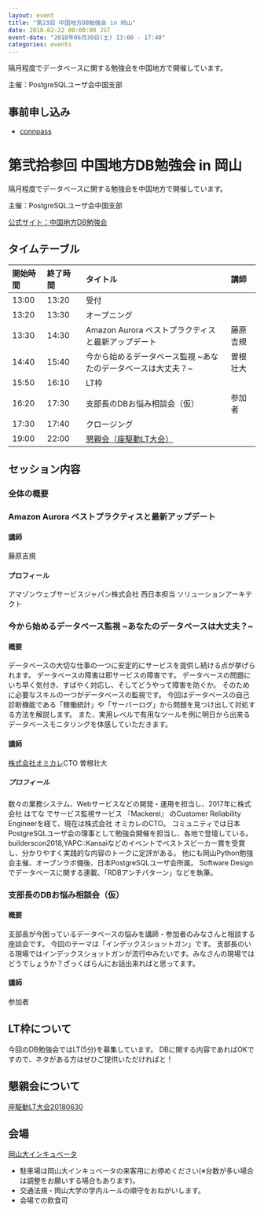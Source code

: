 ```yaml
---
layout: event
title: "第23回 中国地方DB勉強会 in 岡山"
date: 2018-02-22 00:00:00 JST
event-date: "2018年06月30日(土) 13:00 - 17:40"
categories: events
---
```

隔月程度でデータベースに関する勉強会を中国地方で開催しています。

主催：PostgreSQLユーザ会中国支部

## 事前申し込み

* [connpass](https://dbstudychugoku.connpass.com/event/82443/)

# 第弐拾参回  中国地方DB勉強会 in 岡山

隔月程度でデータベースに関する勉強会を中国地方で開催しています。

主催：PostgreSQLユーザ会中国支部

[公式サイト：中国地方DB勉強会](http://dbstudychugoku.github.io/)


## タイムテーブル

| 開始時間 | 終了時間 | タイトル | 講師 |
|:------------ |:--------------|:--------------|:-------------
|13:00 | 13:20　| 受付| |
|13:20 | 13:30　| オープニング| |
|13:30 | 14:30　| Amazon Aurora ベストプラクティスと最新アップデート | 藤原 吉規 |
|14:40 | 15:40　| 今から始めるデータベース監視 ~あなたのデータベースは大丈夫？~| 曽根 壮大 |
|15:50 | 16:10　| LT枠| |
|16:20 | 17:30　| 支部長のDBお悩み相談会（仮）| 参加者 |
|17:30 | 17:40　| クロージング| |
|19:00 | 22:00　| [懇親会（座駆動LT大会）](https://gbdaitokai.connpass.com/event/71224/)

## セッション内容

### 全体の概要

### Amazon Aurora ベストプラクティスと最新アップデート

#### 講師
藤原吉規

#### プロフィール
アマゾンウェブサービスジャパン株式会社 西日本担当 ソリューションアーキテクト

### 今から始めるデータベース監視 ~あなたのデータベースは大丈夫？~

#### 概要
データベースの大切な仕事の一つに安定的にサービスを提供し続ける点が挙げられます。
データベースの障害は即サービスの障害です。
データベースの問題にいち早く気付き、すばやく対応し、そしてどうやって障害を防ぐか。
そのために必要なスキルの一つがデータベースの監視です。
今回はデータベースの自己診断機能である「稼働統計」や「サーバーログ」から問題を見つけ出して対処する方法を解説します。 また、実用レベルで有用なツールを例に明日から出来るデータベースモニタリングを体感していただきます。

#### 講師
[株式会社オミカレ](https://party-calendar.net/)CTO 曽根壮大

##### プロフィール
数々の業務システム、Webサービスなどの開発・運用を担当し、2017年に株式会社 はてな でサービス監視サービス 『Mackerel』 のCustomer Reliability Engineerを経て、現在は株式会社 オミカレのCTO。
コミュニティでは日本PostgreSQLユーザ会の理事として勉強会開催を担当し、各地で登壇している。
builderscon2018,YAPC::Kansaiなどのイベントでベストスピーカー賞を受賞し、分かりやすく実践的な内容のトークに定評がある。
他にも岡山Python勉強会主催、オープンラボ備後、日本PostgreSQLユーザ会所属。
Software Designでデータベースに関する連載、「RDBアンチパターン」などを執筆。

### 支部長のDBお悩み相談会（仮）

#### 概要
支部長が今困っているデータベースの悩みを講師・参加者のみなさんと相談する座談会です。
今回のテーマは「インデックスショットガン」です。
支部長のいる現場ではインデックスショットガンが流行中みたいです。みなさんの現場ではどうでしょうか？ざっくばらんにお話出来ればと思ってます。

#### 講師
参加者

## LT枠について
今回のDB勉強会ではLT(5分)を募集しています。
DBに関する内容であればOKですので、ネタがある方はぜひご提供いただければと！

## 懇親会について

[座駆動LT大会20180630](https://gbdaitokai.connpass.com/event/71224/)

## 会場

[岡山大インキュベータ](http://www.smrj.go.jp/incubation/od-plus/)

- 駐車場は岡山大インキュベータの来客用にお停めください(※台数が多い場合は調整をお願いする場合もあります)。
- 交通法規・岡山大学の学内ルールの順守をおねがいします。
- 会場での飲食可
